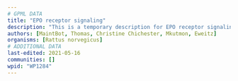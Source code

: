 ```yaml
---
# GPML DATA
title: "EPO receptor signaling"
description: "This is a temporary description for EPO receptor signaling"
authors: [MaintBot, Thomas, Christine Chichester, Mkutmon, Eweitz]
organisms: [Rattus norvegicus]
# ADDITIONAL DATA
last-edited: 2021-05-16
communities: []
wpid: "WP1284"
---
```

